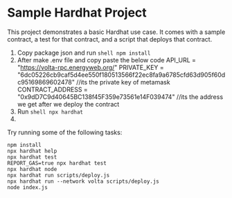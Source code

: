 # Sample Hardhat Project

This project demonstrates a basic Hardhat use case. It comes with a sample contract, a test for that contract, and a script that deploys that contract.

1. Copy package json and run ```shell npm install ```
2. After make .env file and copy paste the below code
    API_URL = "https://volta-rpc.energyweb.org/"
    PRIVATE_KEY = "6dc05226cb9caf5d4ee550f180513566f22ec8fa9a6785cfd63d905f60dc95169869602478" //its the private key of metamask
    CONTRACT_ADDRESS = "0x9dD7C9d40645BC138f45F359e73561e14F039474" //its the address we get after we deploy the contract
3. Run ```shell npx hardhat ```
4. 

Try running some of the following tasks:

```shell
npm install 
npx hardhat help
npx hardhat test
REPORT_GAS=true npx hardhat test
npx hardhat node
npx hardhat run scripts/deploy.js
npx hardhat run --network volta scripts/deploy.js
node index.js
```
